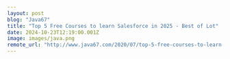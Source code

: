 ```yaml
---
layout: post
blog: "Java67"
title: "Top 5 Free Courses to learn Salesforce in 2025 - Best of Lot"
date: 2024-10-23T12:19:00.001Z
image: images/java.png
remote_url: "http://www.java67.com/2020/07/top-5-free-courses-to-learn-salesforce.html"
---
```

